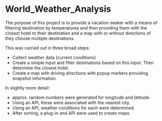 # World_Weather_Analysis

The purpose of this project is to provide a vacation seeker with a means of filtering destination by temperatures and then providing them with the closest hotel to their destination and a map with or without directions of they choose multiple destinations.

This was carried out in three broad steps:
- Collect weather data (current conditions)
- Create a simple input and filter destinations based on this input. Then determine the closest hotel.
- Create a map with driving directions with popup markers providing snapshot information.

In slightly more detail:
- approx. random numbers were generated for longitude and latitude.
- Using an API, these were associated with the nearest city.
- Using an API, weather conditions for each were determined.
- After sorting, a plug-in and API were used to create maps.
